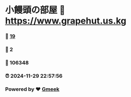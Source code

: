 # 小饅頭の部屋 :link: https://www.grapehut.us.kg 
### :page_facing_up: [19](https://www.grapehut.us.kg/tag.html) 
### :speech_balloon: 2 
### :hibiscus: 106348 
### :alarm_clock: 2024-11-29 22:57:56 
### Powered by :heart: [Gmeek](https://github.com/Meekdai/Gmeek)
